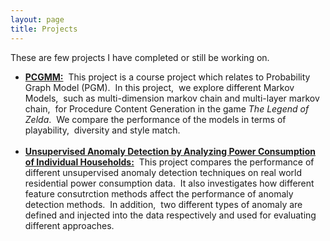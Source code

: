 ```yaml
---
layout: page
title: Projects
---
```


These are few projects I have completed or still be working on.


<ul>
    <li>
        <a href="/public/pcgmm.pdf" target="_blank"><b>PCGMM:</b></a> &nbsp;This project is a course project which relates to Probability Graph Model (PGM). &nbsp;In this project, &nbsp;we explore different Markov Models, &nbsp;such as multi-dimension markov chain and multi-layer markov chain, &nbsp;for Procedure Content Generation in the game <i>The Legend of Zelda</i>. &nbsp;We compare the performance of the models in terms of playability, &nbsp;diversity and style match.
    </li>
    <br/>
    <li>
        <a href="/public/697_Project_Report.pdf" target="_blank"><b>Unsupervised Anomaly Detection by Analyzing Power Consumption of Individual Households:</b></a> &nbsp;This project compares the performance of different unsupervised anomaly detection techniques on real world residential power consumption data. &nbsp;It also investigates how different feature consutrction methods affect the performance of anomaly detection methods. &nbsp;In addition, &nbsp;two different types of anomaly are defined and injected into the data respectively and used for evaluating different approaches.
    </li>
</ul>